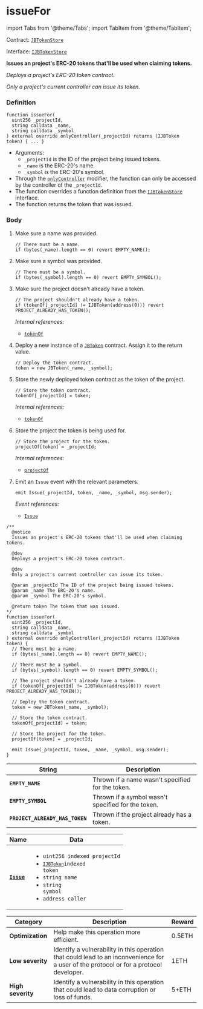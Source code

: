 # issueFor

import Tabs from '@theme/Tabs';
import TabItem from '@theme/TabItem';

Contract: [`JBTokenStore`](/api/contracts/jbtokenstore/README.md)​‌

Interface: [`IJBTokenStore`](/api/interfaces/ijbtokenstore.md)

<Tabs>
<TabItem value="Step by step" label="Step by step">

**Issues an project's ERC-20 tokens that'll be used when claiming tokens.**

_Deploys a project's ERC-20 token contract._

_Only a project's current controller can issue its token._

### Definition

```solidity
function issueFor(
  uint256 _projectId,
  string calldata _name,
  string calldata _symbol
) external override onlyController(_projectId) returns (IJBToken token) { ... }
```

* Arguments:
  * `_projectId` is the ID of the project being issued tokens.
  * `_name` is the ERC-20's name.
  * `_symbol` is the ERC-20's symbol.
* Through the [`onlyController`](/api/contracts/or-abstract/jbcontrollerutility/modifiers/onlycontroller.md) modifier, the function can only be accessed by the controller of the `_projectId`.
* The function overrides a function definition from the [`IJBTokenStore`](/api/interfaces/ijbtokenstore.md) interface.
* The function returns the token that was issued.

### Body

1.  Make sure a name was provided.

    ```solidity
    // There must be a name.
    if (bytes(_name).length == 0) revert EMPTY_NAME();
    ```
2.  Make sure a symbol was provided.

    ```solidity
    // There must be a symbol.
    if (bytes(_symbol).length == 0) revert EMPTY_SYMBOL();
    ```
3.  Make sure the project doesn't already have a token.

    ```solidity
    // The project shouldn't already have a token.
    if (tokenOf[_projectId] != IJBToken(address(0))) revert PROJECT_ALREADY_HAS_TOKEN();
    ```

    _Internal references:_

    * [`tokenOf`](/api/contracts/jbtokenstore/properties/tokenof.md)
4.  Deploy a new instance of a [`JBToken`](/api/contracts/jbtoken/) contract. Assign it to the return value.

    ```solidity
    // Deploy the token contract.
    token = new JBToken(_name, _symbol);
    ```
5.  Store the newly deployed token contract as the token of the project.

    ```solidity
    // Store the token contract.
    tokenOf[_projectId] = token;
    ```

    _Internal references:_

    * [`tokenOf`](/api/contracts/jbtokenstore/properties/tokenof.md)
6.  Store the project the token is being used for.

    ```solidity
    // Store the project for the token.
    projectOf[token] = _projectId;
    ```

    _Internal references:_

    * [`projectOf`](/api/contracts/jbtokenstore/properties/projectof.md)
7.  Emit an `Issue` event with the relevant parameters.

    ```solidity
    emit Issue(_projectId, token, _name, _symbol, msg.sender);
    ```

    _Event references:_

    * [`Issue`](/api/contracts/jbtokenstore/events/issue.md)

</TabItem>

<TabItem value="Code" label="Code">

```solidity
/**
  @notice
  Issues an project's ERC-20 tokens that'll be used when claiming tokens.

  @dev
  Deploys a project's ERC-20 token contract.

  @dev
  Only a project's current controller can issue its token.

  @param _projectId The ID of the project being issued tokens.
  @param _name The ERC-20's name.
  @param _symbol The ERC-20's symbol.

  @return token The token that was issued.
*/
function issueFor(
  uint256 _projectId,
  string calldata _name,
  string calldata _symbol
) external override onlyController(_projectId) returns (IJBToken token) {
  // There must be a name.
  if (bytes(_name).length == 0) revert EMPTY_NAME();

  // There must be a symbol.
  if (bytes(_symbol).length == 0) revert EMPTY_SYMBOL();

  // The project shouldn't already have a token.
  if (tokenOf[_projectId] != IJBToken(address(0))) revert PROJECT_ALREADY_HAS_TOKEN();

  // Deploy the token contract.
  token = new JBToken(_name, _symbol);

  // Store the token contract.
  tokenOf[_projectId] = token;

  // Store the project for the token.
  projectOf[token] = _projectId;

  emit Issue(_projectId, token, _name, _symbol, msg.sender);
}
```

</TabItem>

<TabItem value="Errors" label="Errors">

| String                     | Description                                        |
| -------------------------- | -------------------------------------------------- |
| **`EMPTY_NAME`**           | Thrown if a name wasn't specified for the token.   |
| **`EMPTY_SYMBOL`**         | Thrown if a symbol wasn't specified for the token. |
| **`PROJECT_ALREADY_HAS_TOKEN`** | Thrown if the project already has a token.  |

</TabItem>

<TabItem value="Events" label="Events">

| Name                              | Data                                                                                                                                                                                                         |
| --------------------------------- | ------------------------------------------------------------------------------------------------------------------------------------------------------------------------------------------------------------ |
| [**`Issue`**](/api/contracts/jbtokenstore/events/issue.md)                           | <ul><li><code>uint256 indexed projectId</code></li><li><code>[`IJBToken`](/api/interfaces/ijbtoken.md)indexed token</code></li><li><code>string name</code></li><li><code>string symbol</code></li><li><code>address caller</code></li></ul>                                                                  |

</TabItem>

<TabItem value="Bug bounty" label="Bug bounty">

| Category          | Description                                                                                                                            | Reward |
| ----------------- | -------------------------------------------------------------------------------------------------------------------------------------- | ------ |
| **Optimization**  | Help make this operation more efficient.                                                                                               | 0.5ETH |
| **Low severity**  | Identify a vulnerability in this operation that could lead to an inconvenience for a user of the protocol or for a protocol developer. | 1ETH   |
| **High severity** | Identify a vulnerability in this operation that could lead to data corruption or loss of funds.                                        | 5+ETH  |

</TabItem>
</Tabs>
